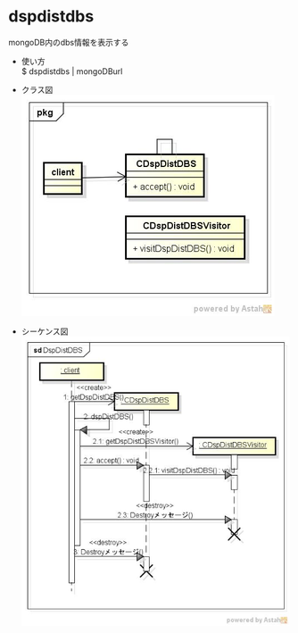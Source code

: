 dspdistdbs
======
mongoDB内のdbs情報を表示する

* 使い方  
  $ dspdistdbs | mongoDBurl  


* クラス図  
![dspdbs](images/pkgDspDistDBS.jpg)

* シーケンス図  
![dspdbs](images/sdDspDistDBS.jpg)

